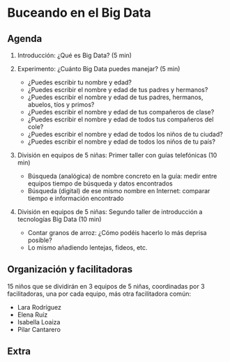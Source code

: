 # Buceando en el Big Data

## Agenda

1. Introducción: ¿Qué es Big Data? (5 min)

2. Experimento: ¿Cuánto Big Data puedes manejar? (5 min)
    - ¿Puedes escribir tu nombre y edad?
    - ¿Puedes escribir el nombre y edad de tus padres y hermanos? 
    - ¿Puedes escribir el nombre y edad de tus padres, hermanos, abuelos, tíos y primos? 
    - ¿Puedes escribir el nombre y edad de tus compañeros de clase? 
    - ¿Puedes escribir el nombre y edad de todos tus compañeros del cole? 
    - ¿Puedes escribir el nombre y edad de todos los niños de tu ciudad? 
    - ¿Puedes escribir el nombre y edad de todos los niños de tu país? 
    
 
3. División en equipos de 5 niñas: Primer taller con guías telefónicas (10 min)
    - Búsqueda (analógica) de nombre concreto en la guía: medir entre equipos tiempo de búsqueda y datos encontrados
    - Búsqueda (digital) de ese mismo nombre en Internet: comparar tiempo e información encontrado  

 
4. División en equipos de 5 niñas: Segundo taller de introducción a tecnologías Big Data (10 min)
    - Contar granos de arroz: ¿Cómo podéis hacerlo lo más deprisa posible?
    - Lo mismo añadiendo lentejas, fideos, etc.

## Organización y facilitadoras

15 niños que se dividirán en 3 equipos de 5 niñas, coordinadas por 3 facilitadoras, una por cada equipo, más otra facilitadora común: 
- Lara Rodríguez
- Elena Ruíz
- Isabella Loaiza
- Pilar Cantarero

## Extra
